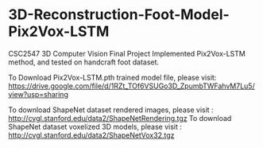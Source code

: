 # 3D-Reconstruction-Foot-Model-Pix2Vox-LSTM
CSC2547 3D Computer Vision Final Project
Implemented Pix2Vox-LSTM method, and tested on handcraft foot dataset.

To Download Pix2Vox-LSTM.pth trained model file, please visit: https://drive.google.com/file/d/1RZt_TOf6VSUGo3D_ZpumbTWFahvM7Lu5/view?usp=sharing

To download ShapeNet dataset rendered images, please visit : http://cvgl.stanford.edu/data2/ShapeNetRendering.tgz
To download ShapeNet dataset voxelized 3D models, please visit :  http://cvgl.stanford.edu/data2/ShapeNetVox32.tgz
